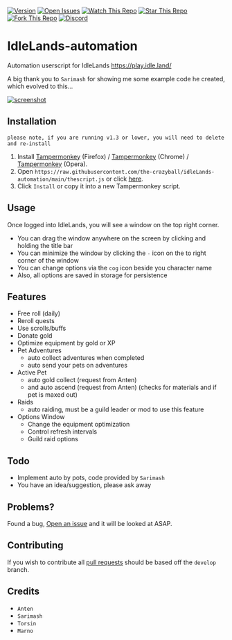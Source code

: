 [![Version](https://img.shields.io/github/v/release/the-crazyball/idleLands-automation)](https://github.com/the-crazyball/idleLands-automation/)
[![Open Issues](https://img.shields.io/github/issues/the-crazyball/idleLands-automation?style=flat)](https://github.com/the-crazyball/idleLands-automation/issues)
[![Watch This Repo](https://img.shields.io/github/watchers/the-crazyball/idleLands-automation?style=social&icon=github)](https://github.com/the-crazyball/idleLands-automation/subscription)
[![Star This Repo](https://img.shields.io/github/stars/the-crazyball/idleLands-automation?style=social&icon=github)](https://github.com/the-crazyball/idleLands-automation/stargazers)
[![Fork This Repo](https://img.shields.io/github/forks/the-crazyball/idleLands-automation?style=social&icon=github)](https://github.com/the-crazyball/idleLands-automation/fork)
[![Discord](https://img.shields.io/discord/748226437450039406?logo=discord&color=7289da&style=flat)](https://discord.gg/HB8QUxh2Qs)

# IdleLands-automation
Automation userscript for IdleLands
https://play.idle.land/

A big thank you to `Sarimash` for showing me some example code he created, which evolved to this... 

[![screenshot](https://i.postimg.cc/8zSK7DWn/tempsnip.png)](https://postimg.cc/D8xdN9xq)

## Installation
`please note, if you are running v1.3 or lower, you will need to delete and re-install`

1. Install [Tampermonkey](https://addons.mozilla.org/en-US/firefox/addon/tampermonkey/) (Firefox) / [Tampermonkey](https://chrome.google.com/webstore/detail/tampermonkey/dhdgffkkebhmkfjojejmpbldmpobfkfo) (Chrome) / [Tampermonkey](https://addons.opera.com/en/extensions/details/tampermonkey-beta/) (Opera).
2. Open `https://raw.githubusercontent.com/the-crazyball/idleLands-automation/main/thescript.js` or click [here](https://raw.githubusercontent.com/the-crazyball/idleLands-automation/main/thescript.js).
3. Click `Install` or copy it into a new Tampermonkey script.

## Usage
Once logged into IdleLands, you will see a window on the top right corner.
- You can drag the window anywhere on the screen by clicking and holding the title bar
- You can minimize the window by clicking the `-` icon on the to right corner of the window
- You can change options via the `cog` icon beside you character name
- Also, all options are saved in storage for persistence

## Features
- Free roll (daily)
- Reroll quests
- Use scrolls/buffs
- Donate gold
- Optimize equipment by gold or XP
- Pet Adventures
  - auto collect adventures when completed
  - auto send your pets on adventures
- Active Pet
  - auto gold collect (request from Anten)
  - and auto ascend (request from Anten) (checks for materials and if pet is maxed out)
- Raids
  - auto raiding, must be a guild leader or mod to use this feature
- Options Window
  - Change the equipment optimization
  - Control refresh intervals
  - Guild raid options

## Todo
- Implement auto by pots, code provided by `Sarimash`
- You have an idea/suggestion, please ask away

## Problems?
Found a bug, [Open an issue](https://github.com/the-crazyball/idleLands-automation/issues) and it will be looked at ASAP.

## Contributing
If you wish to contribute all [pull requests](https://github.com/the-crazyball/idleLands-automation/pulls) should be based off the `develop` branch.

## Credits
- `Anten`
- `Sarimash`
- `Torsin`
- `Marno`
